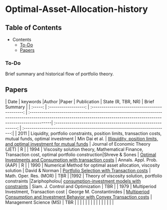 # Optimal-Asset-Allocation-history


## Table of Contents


- Contents
  - [To-Do](#To-Do)
  - [Papers](#Papers)




### To-Do
Brief summary and historical flow of portfolio theory.



## Papers
     
|  Date  |       keywords        |Author                                          |Paper                                                                                                                                                                   |     Publication    | State (R, TBR, NR) | Brief Summary |
| :-----: | :------------------: | :--------------------------------------------: | :-----------------------------------------------------------------------------------------------------------------------------------------------------------------------| :-----------------------------------------------------------: | :------------------------------------------------------------------------:|
| 2011  | Liquidity, portfolio constraints, position limits, transaction costs, mutual funds, optimal investment         | Min Dai et al.  | [Illiquidity, position limits, and optimal investment for mutual funds](http://apps.olin.wustl.edu/faculty/liuh/Papers/JET_AIP_Dai_Jin_Liu.pdf) |  Journal of Economic Theory (JET) | R |
| 1994  | Viscosity solution theory, Mathematical Finance, Transaction cost, optimal portfolio construction|Shreve & Sones   | [Optimal Investments and Consumption with transaction costs](https://projecteuclid.org/journals/annals-of-applied-probability/volume-4/issue-3/Optimal-Investment-and-Consumption-with-Transaction-Costs/10.1214/aoap/1177004966.full) | Annals. Appl. Prob. (AAP) | R |
| 1990 | Numerical Method for optimal asset allocation, viscosity solution         |  David & Norman   | [Portfolio Selection with Transaction costs](https://www.jstor.org/stable/3689770) | Math. Oper. Res. (MOR) | TBR |
|1992  | Theory of viscosity solution, portfolio constraints |Zariphopholou| [consumption-investment models with constraints](https://www.google.com/url?sa=t&rct=j&q=&esrc=s&source=web&cd=&cad=rja&uact=8&ved=2ahUKEwjP8oqw97aEAxUkLtAFHb3cDEgQFnoECBEQAQ&url=https%3A%2F%2Fweb.ma.utexas.edu%2Fusers%2Fzariphop%2Fpdfs%2FTZ-9.pdf&usg=AOvVaw3zF-6QM6hLNUJ0vUOihqTy&opi=89978449) |   Siam. J. Control and Optimization   |  TBR | 
| 1979  | Multiperiod Investment, Transaction cost   | George M. Constantinides  | [Multiperiod Consumption and Investment Behavior with Convex Transaction costs](https://www.jstor.org/stable/2630413?seq=6) | Management Science (MS)  | TBR  |
|   |          |   |      |             |         |
|   |          |   |      |             |         |






